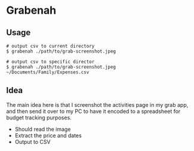 # Grabenah

## Usage

```shell
# output csv to current directory
$ grabenah ./path/to/grab-screenshot.jpeg

# output csv to specific director
$ grabenah ./path/to/grab-screenshot.jpeg ~/Documents/Family/Expenses.csv
```

## Idea

The main idea here is that I screenshot the activities page in my grab app, and then send it over to my PC to have
it encoded to a spreadsheet for budget tracking purposes.

- Should read the image
- Extract the price and dates
- Output to CSV
